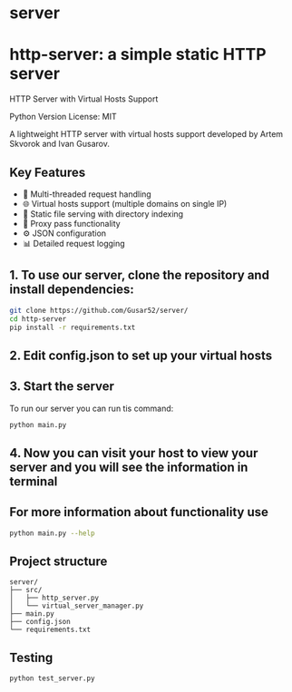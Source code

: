 # server
# http-server: a simple static HTTP server
HTTP Server with Virtual Hosts Support

Python Version
License: MIT

A lightweight HTTP server with virtual hosts support developed by Artem Skvorok and Ivan Gusarov.
## Key Features
  - 🚀 Multi-threaded request handling
  - 🌐 Virtual hosts support (multiple domains on single IP)
  - 📁 Static file serving with directory indexing
  - 🔄 Proxy pass functionality
  - ⚙️ JSON configuration
  - 📊 Detailed request logging

## 1. To use our server, clone the repository and install dependencies:
```bash
git clone https://github.com/Gusar52/server/
cd http-server
pip install -r requirements.txt
```
## 2. Edit config.json to set up your virtual hosts
## 3. Start the server
To run our server you can run tis command:
```bash
python main.py
```
## 4. Now you can visit your host to view your server and you will see the information in terminal
## For more information about functionality use
```bash
python main.py --help
```

## Project structure
```
server/
├── src/
│   ├── http_server.py       
│   └── virtual_server_manager.py 
├── main.py
├── config.json
└── requirements.txt
```

## Testing
```bash 
python test_server.py
```
